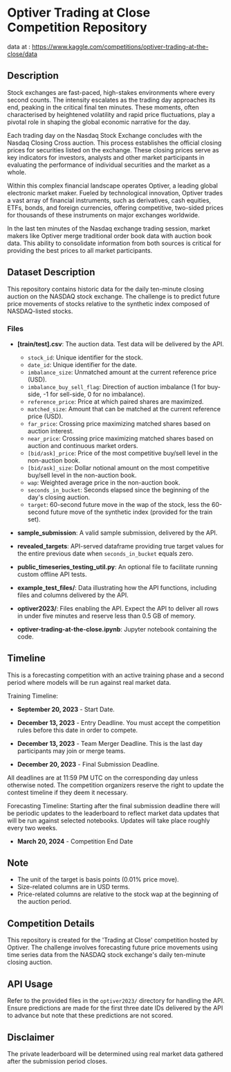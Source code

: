 # Optiver Trading at Close Competition Repository
data at : https://www.kaggle.com/competitions/optiver-trading-at-the-close/data
## Description

Stock exchanges are fast-paced, high-stakes environments where every second counts. The intensity escalates as the trading day approaches its end, peaking in the critical final ten minutes. These moments, often characterised by heightened volatility and rapid price fluctuations, play a pivotal role in shaping the global economic narrative for the day.

Each trading day on the Nasdaq Stock Exchange concludes with the Nasdaq Closing Cross auction. This process establishes the official closing prices for securities listed on the exchange. These closing prices serve as key indicators for investors, analysts and other market participants in evaluating the performance of individual securities and the market as a whole.

Within this complex financial landscape operates Optiver, a leading global electronic market maker. Fueled by technological innovation, Optiver trades a vast array of financial instruments, such as derivatives, cash equities, ETFs, bonds, and foreign currencies, offering competitive, two-sided prices for thousands of these instruments on major exchanges worldwide.

In the last ten minutes of the Nasdaq exchange trading session, market makers like Optiver merge traditional order book data with auction book data. This ability to consolidate information from both sources is critical for providing the best prices to all market participants.

## Dataset Description

This repository contains historic data for the daily ten-minute closing auction on the NASDAQ stock exchange. The challenge is to predict future price movements of stocks relative to the synthetic index composed of NASDAQ-listed stocks.

### Files

- **[train/test].csv**: The auction data. Test data will be delivered by the API.
  - `stock_id`: Unique identifier for the stock.
  - `date_id`: Unique identifier for the date.
  - `imbalance_size`: Unmatched amount at the current reference price (USD).
  - `imbalance_buy_sell_flag`: Direction of auction imbalance (1 for buy-side, -1 for sell-side, 0 for no imbalance).
  - `reference_price`: Price at which paired shares are maximized.
  - `matched_size`: Amount that can be matched at the current reference price (USD).
  - `far_price`: Crossing price maximizing matched shares based on auction interest.
  - `near_price`: Crossing price maximizing matched shares based on auction and continuous market orders.
  - `[bid/ask]_price`: Price of the most competitive buy/sell level in the non-auction book.
  - `[bid/ask]_size`: Dollar notional amount on the most competitive buy/sell level in the non-auction book.
  - `wap`: Weighted average price in the non-auction book.
  - `seconds_in_bucket`: Seconds elapsed since the beginning of the day's closing auction.
  - `target`: 60-second future move in the wap of the stock, less the 60-second future move of the synthetic index (provided for the train set).

- **sample_submission**: A valid sample submission, delivered by the API.

- **revealed_targets**: API-served dataframe providing true target values for the entire previous date when `seconds_in_bucket` equals zero.

- **public_timeseries_testing_util.py**: An optional file to facilitate running custom offline API tests.

- **example_test_files/**: Data illustrating how the API functions, including files and columns delivered by the API.

- **optiver2023/**: Files enabling the API. Expect the API to deliver all rows in under five minutes and reserve less than 0.5 GB of memory.

- **optiver-trading-at-the-close.ipynb**: Jupyter notebook containing the code.


## Timeline

This is a forecasting competition with an active training phase and a second period where models will be run against real market data.

Training Timeline:

- **September 20, 2023** - Start Date.

- **December 13, 2023** - Entry Deadline. You must accept the competition rules before this date in order to compete.

- **December 13, 2023** - Team Merger Deadline. This is the last day participants may join or merge teams.

- **December 20, 2023** - Final Submission Deadline.


All deadlines are at 11:59 PM UTC on the corresponding day unless otherwise noted. The competition organizers reserve the right to update the contest timeline if they deem it necessary.

Forecasting Timeline:
Starting after the final submission deadline there will be periodic updates to the leaderboard to reflect market data updates that will be run against selected notebooks. Updates will take place roughly every two weeks.


- **March 20, 2024** - Competition End Date

## Note
- The unit of the target is basis points (0.01% price move).
- Size-related columns are in USD terms.
- Price-related columns are relative to the stock wap at the beginning of the auction period.

## Competition Details
This repository is created for the 'Trading at Close' competition hosted by Optiver. The challenge involves forecasting future price movements using time series data from the NASDAQ stock exchange's daily ten-minute closing auction.

## API Usage
Refer to the provided files in the `optiver2023/` directory for handling the API. Ensure predictions are made for the first three date IDs delivered by the API to advance but note that these predictions are not scored.

## Disclaimer
The private leaderboard will be determined using real market data gathered after the submission period closes.

